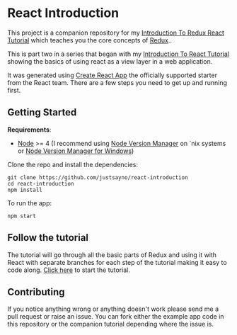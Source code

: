 # React Introduction

This project is a companion repository for my [Introduction To Redux React Tutorial](https://github.com/justsayno/redux-react-introduction-tutorial) which teaches you
the core concepts of [Redux](http://redux.js.org/docs/introduction/index.html).. 

This is part two in a series that began with my [Introduction To React Tutorial](https://github.com/justsayno/react-introduction-tutorial) showing the basics of using 
react as a view layer in a web application. 

It was generated using [Create React App](https://github.com/facebookincubator/create-react-app) the officially supported starter
from the React team. There are a few steps you need to get up and running first.

## Getting Started

**Requirements**:

- [Node](https://nodejs.org/en/) >= 4 (I recommend using [Node Version Manager](https://github.com/creationix/nvm) on `nix systems or [Node Version Manager for Windows](https://github.com/coreybutler/nvm-windows))

Clone the repo and install the dependencies:

```
git clone https://github.com/justsayno/react-introduction
cd react-introduction
npm install
```

To run the app:

```
npm start
```

## Follow the tutorial

The tutorial will go through all the basic parts of Redux and using it with React with separate branches for each step of the tutorial making it easy to code along.
[Click here](https://github.com/justsayno/react-introduction-tutorial) to start the tutorial.

## Contributing

If you notice anything wrong or anything doesn't work please send me a pull request or raise an issue. You can fork either the example app code in this repository
or the companion tutorial depending where the issue is.
